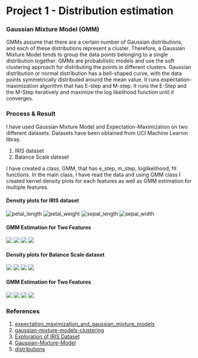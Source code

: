 # Project 1 - Distribution estimation

### Gaussian Mixture Model (GMM)

GMMs assume that there are a certain number of Gaussian distributions, and each of these distributions represent a cluster. Therefore, a Gaussian Mixture Model tends to group the data points belonging to a single distribution together. GMMs are probabilistic models and use the soft clustering approach for distributing the points in different clusters.
Gaussian distribution or normal distribution has a bell-shaped curve, with the data points symmetrically distributed around the mean value. It runs expectation-maximization algorithm that has E-step and M-step. It runs the E-Step and the M-Step iteratively and maximize the log likelihood function until it converges.

### Process & Result
I have used Gaussian Mixture Model and Expectation-Maximization on two different datasets. Datasets have been obtained from UCI Machine Learnin libray.
1. IRIS dataset
2. Balance Scale dateset

I have created a class, GMM, that has e_step, m_step, loglikelihood, fit functions. In the main class, I have read the data and using GMM class I created kernel density plots for each features as well as GMM estimation for multiple features.

#### Density plots for IRIS dataset
![petal_length](https://github.com/paul-gomes/Distribution_Estimation/blob/main/Image/petal_length.png)
![petal_weight](https://github.com/paul-gomes/Distribution_Estimation/blob/main/Image/petal_width.png)
![sepal_length](https://github.com/paul-gomes/Distribution_Estimation/blob/main/Image/sepal_length.png)
![sepal_width](https://github.com/paul-gomes/Distribution_Estimation/blob/main/Image/sepal_width.png)
#### GMM Estimation for Two Features
![](https://github.com/paul-gomes/Distribution_Estimation/blob/main/Image/petal_widthVSpetal_length.png)
![](https://github.com/paul-gomes/Distribution_Estimation/blob/main/Image/sepal_lengthVSpetal_length.png)
![](https://github.com/paul-gomes/Distribution_Estimation/blob/main/Image/sepal_widthVSpetal_width.png)
![](https://github.com/paul-gomes/Distribution_Estimation/blob/main/Image/sepal_widthVSsepal_length.png)

#### Density plots for Balance Scale dataset
![](https://github.com/paul-gomes/Distribution_Estimation/blob/main/Image/left_distance.png)
![](https://github.com/paul-gomes/Distribution_Estimation/blob/main/Image/left_weight.png)
![](https://github.com/paul-gomes/Distribution_Estimation/blob/main/Image/right_distance.png)
![](https://github.com/paul-gomes/Distribution_Estimation/blob/main/Image/right_weight.png)
#### GMM Estimation for Two Features
![](https://github.com/paul-gomes/Distribution_Estimation/blob/main/Image/left_distanceVSleft_weight.png)
![](https://github.com/paul-gomes/Distribution_Estimation/blob/main/Image/right_distanceVSleft_distance.png)
![](https://github.com/paul-gomes/Distribution_Estimation/blob/main/Image/right_distanceVSright_weight.png)
![](https://github.com/paul-gomes/Distribution_Estimation/blob/main/Image/right_weightVSleft_weight.png)


### References
1. [expectation_maximization_and_gaussian_mixture_models](https://www.python-course.eu/expectation_maximization_and_gaussian_mixture_models.php)
1. [gaussian-mixture-models-clustering](https://www.analyticsvidhya.com/blog/2019/10/gaussian-mixture-models-clustering/)
1. [Exploration of IRIS Dataset](http://rstudio-pubs-static.s3.amazonaws.com/324830_8985f6dac8d34633b6cf23a92ff3e64c.html)
1. [Gaussian-Mixture-Model](https://github.com/sohaib730/Gaussian-Mixture-Model)
2. [distributions](https://www.kaggle.com/alexisbcook/distributions)
